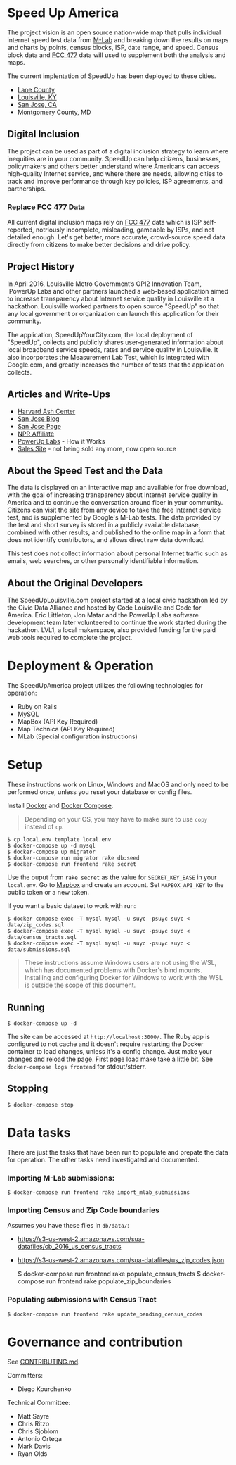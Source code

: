 # Speed Up America

The project vision is an open source nation-wide map that pulls individual internet speed test data from [M-Lab](https://viz.measurementlab.net/location/nauskylouisville?isps=AS10796x_AS10774x_AS11486x) and breaking down the results on maps and charts by points, census blocks, ISP, date range, and speed.  Census block data and [FCC 477](https://www.fcc.gov/general/broadband-deployment-data-fcc-form-477) data will used to supplement both the analysis and maps.

The current implentation of SpeedUp has been deployed to these cities.

- [Lane County](https://speedupamerica.com/)
- [Louisville, KY](https://www.speeduplouisville.com/)
- [San Jose, CA](https://www.speedupsanjose.com/all-results)
- Montgomery County, MD

## Digital Inclusion

The project can be used as part of a digital inclusion strategy to learn where inequities are in your community.  SpeedUp can help citizens, businesses, policymakers and others better understand where Americans can access high-quality Internet service, and where there are needs, allowing cities to track and improve performance through key policies, ISP agreements, and partnerships.

### Replace FCC 477 Data

All current digital inclusion maps rely on [FCC 477](https://www.fcc.gov/general/broadband-deployment-data-fcc-form-477) data which is ISP self-reported, notriously incomplete, misleading, gameable by ISPs, and not detailed enough.  Let's get better, more accurate, crowd-source speed data directly from citizens to make better decisions and drive policy.

## Project History

In April 2016, Louisville Metro Government’s OPI2 Innovation Team,  PowerUp Labs and other partners launched a web-based application aimed to increase transparency about Internet service quality in Louisville at a hackathon. Louisville worked partners to open source "SpeedUp" so that any local government or organization can launch this application for their community.

The application, SpeedUpYourCity.com, the local deployment of "SpeedUp", collects and publicly shares user-generated information about local broadband service speeds, rates and service quality in Louisville. It also incorporates the Measurement Lab Test, which is integrated with Google.com, and greatly increases the number of tests that the application collects.

## Articles and Write-Ups

- [Harvard Ash Center](https://datasmart.ash.harvard.edu/news/article/louisville-leverages-crowdsourcing-for-civic-good-919)
- [San Jose Blog](https://medium.com/@SJ_DigitalDolan/broadband-and-digital-inclusion-in-san-jose-c225d54b2ed1)
- [San Jose Page](http://www.sanjoseca.gov/index.aspx?NID=5346)
- [NPR Affiliate](http://wfpl.org/louisville-city-internet-speed-map/)
- [PowerUp Labs](http://poweruplabs.co/introducing-speed-up-louisville/) - How it Works
- [Sales Site](http://www.speedupyourcity.com/) - not being sold any more, now open source

## About the Speed Test and the Data

The data is displayed on an interactive map and available for free download, with the goal of increasing transparency about Internet service quality in America and to continue the conversation around fiber in your community.
Citizens can visit the site from any device to take the free Internet service test, and is supplemented by Google's M-Lab tests. The data provided by the test and short survey is stored in a publicly available database, combined with other results, and published to the online map in a form that does not identify contributors, and allows direct raw data download.

This test does not collect information about personal Internet traffic such as emails, web searches, or other personally identifiable information. 

## About the Original Developers

The SpeedUpLouisville.com project started at a local civic hackathon led by the Civic Data Alliance and hosted by Code Louisville and Code for America. Eric Littleton, Jon Matar and the PowerUp Labs software development team later volunteered to continue the work started during the hackathon. LVL1, a local makerspace, also provided funding for the paid web tools required to complete the project.

# Deployment & Operation

The SpeedUpAmerica project utilizes the following technologies for operation:

- Ruby on Rails
- MySQL
- MapBox (API Key Required)
- Map Technica (API Key Required)
- MLab (Special configuration instructions)

# Setup

These instructions work on Linux, Windows and MacOS and only need to be performed once, unless you reset your database or config files. 

Install [Docker](https://docs.docker.com/install/#supported-platforms) and [Docker Compose](https://docs.docker.com/compose/install/). 

> Depending on your OS, you may have to make sure to use `copy` instead of `cp`.

    $ cp local.env.template local.env
    $ docker-compose up -d mysql
    $ docker-compose up migrator
    $ docker-compose run migrator rake db:seed
    $ docker-compose run frontend rake secret

Use the ouput from `rake secret` as the value for `SECRET_KEY_BASE` in your `local.env`. Go to [Mapbox](https://account.mapbox.com) and create an account. Set `MAPBOX_API_KEY` to the public token or a new token.

If you want a basic dataset to work with run:

    $ docker-compose exec -T mysql mysql -u suyc -psuyc suyc < data/zip_codes.sql
    $ docker-compose exec -T mysql mysql -u suyc -psuyc suyc < data/census_tracts.sql
    $ docker-compose exec -T mysql mysql -u suyc -psuyc suyc < data/submissions.sql
    
> These instructions assume Windows users are not using the WSL, which has documented problems with Docker's bind mounts. Installing and configuring Docker for Windows to work with the WSL is outside the scope of this document.

## Running

    $ docker-compose up -d

The site can be accessed at `http://localhost:3000/`. The Ruby app is configured to not cache and it doesn't require restarting the Docker container to load changes, unless it's a config change. Just make your changes and reload the page. First page load make take a little bit. See `docker-compose logs frontend` for stdout/stderr.

## Stopping 

    $ docker-compose stop


# Data tasks

There are just the tasks that have been run to populate and prepate the data for operation. The other tasks need investigated and documented.

### Importing M-Lab submissions:

    $ docker-compose run frontend rake import_mlab_submissions

### Importing Census and Zip Code boundaries 

Assumes you have these files in `db/data/`:
* https://s3-us-west-2.amazonaws.com/sua-datafiles/cb_2016_us_census_tracts
* https://s3-us-west-2.amazonaws.com/sua-datafiles/us_zip_codes.json

    $ docker-compose run frontend rake populate_census_tracts
    $ docker-compose run frontend rake populate_zip_boundaries

### Populating submissions with Census Tract

    $ docker-compose run frontend rake update_pending_census_codes

# Governance and contribution

See [CONTRIBUTING.md](CONTRIBUTING.md). 

Committers:

* Diego Kourchenko

Technical Committee:

* Matt Sayre
* Chris Ritzo
* Chris Sjoblom
* Antonio Ortega
* Mark Davis
* Ryan Olds
